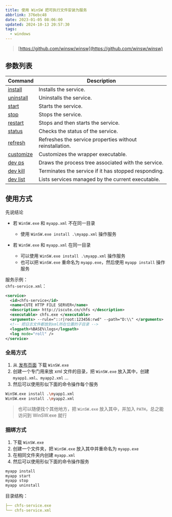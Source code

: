 ```yaml
---
title: 使用 WinSW 把可执行文件安装为服务
abbrlink: 376ebc48
date: 2023-01-05 08:06:00
updated: 2024-10-13 20:57:30
tags:
  - windows
---
```


> [https://github.com/winsw/winsw](https://github.com/winsw/winsw)

## 参数列表

| Command                                                                                    | Description                                              |
| ------------------------------------------------------------------------------------------ | -------------------------------------------------------- |
| [install](https://github.com/winsw/winsw/tree/v3/docs/cli-commands.md#install-command)     | Installs the service.                                    |
| [uninstall](https://github.com/winsw/winsw/tree/v3/docs/cli-commands.md#uninstall-command) | Uninstalls the service.                                  |
| [start](https://github.com/winsw/winsw/tree/v3/docs/cli-commands.md#start-command)         | Starts the service.                                      |
| [stop](https://github.com/winsw/winsw/tree/v3/docs/cli-commands.md#stop-command)           | Stops the service.                                       |
| [restart](https://github.com/winsw/winsw/tree/v3/docs/cli-commands.md#restart-command)     | Stops and then starts the service.                       |
| [status](https://github.com/winsw/winsw/tree/v3/docs/cli-commands.md#status-command)       | Checks the status of the service.                        |
| [refresh](https://github.com/winsw/winsw/tree/v3/docs/cli-commands.md#refresh-command)     | Refreshes the service properties without reinstallation. |
| [customize](https://github.com/winsw/winsw/tree/v3/docs/cli-commands.md#customize-command) | Customizes the wrapper executable.                       |
| [dev ps](https://github.com/winsw/winsw/tree/v3/docs/cli-commands.md#dev-ps-command)       | Draws the process tree associated with the service.      |
| [dev kill](https://github.com/winsw/winsw/tree/v3/docs/cli-commands.md#dev-kill-command)   | Terminates the service if it has stopped responding.     |
| [dev list](https://github.com/winsw/winsw/tree/v3/docs/cli-commands.md#dev-list-command)   | Lists services managed by the current executable.        |

## 使用方式

先说结论

- 若 `WinSW.exe` 和 `myapp.xml` 不在同一目录

  - 使用 `WinSW.exe install .\myapp.xml` 操作服务

- 若 `WinSW.exe` 和 `myapp.xml` 在同一目录

  - 可以使用 `WinSW.exe install .\myapp.xml` 操作服务
  - 也可以把 `WinSW.exe` 重命名为 `myapp.exe`，然后使用 `myapp install` 操作服务

服务示例：  
`chfs-service.xml`：

```xml
<service>
  <id>chfs-service</id>
  <name>CUTE HTTP FILE SERVER</name>
  <description> http://iscute.cn/chfs </description>
  <executable> chfs.exe </executable>
  <arguments> --rule="::r|root:123456:rwd" --path="D:\\" </arguments>
  <!-- 把日志文件都放到xml所在位置的子目录 -->
  <logpath>%BASE%\logs</logpath>
  <log mode="roll" />
</service>
```

### 全局方式

1. 从 [发布页面](https://github.com/winsw/winsw/releases) 下载 `WinSW.exe`
2. 创建一个专门用来放 xml 文件的目录，把 `WinSW.exe` 放入其中，创建 `myapp1.xml`、`myapp2.xml` …
3. 然后可以使用形似下面的命令操作每个服务

```bash
WinSW.exe install .\myapp1.xml
WinSW.exe install .\myapp2.xml
```

> 也可以随便找个其他地方，把 `WinSW.exe` 放入其中，并加入 `PATH`，总之能访问到 WinSW.exe 就行

### 捆绑方式

1. 下载 `WinSW.exe`
2. 创建一个文件夹，把 `WinSW.exe` 放入其中并重命名为 `myapp.exe`
3. 在相同文件夹内创建 `myapp.xml`
4. 然后可以使用形似下面的命令操作服务

```bash
myapp install
myapp start
myapp stop
myapp uninstall
```

目录结构：

```yml
├── chfs-service.exe
└── chfs-service.xml
```
